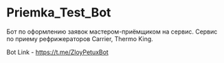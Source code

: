 # Priemka_Test_Bot

Бот по оформлению заявок мастером-приёмщиком на сервис. Сервис по приему рефрижераторов Carrier, Thermo King.

Bot Link - https://t.me/ZloyPetuxBot
